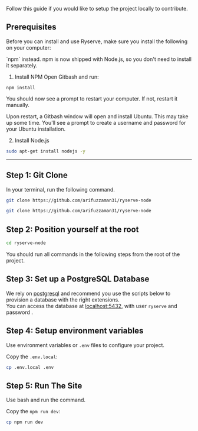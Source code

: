 Follow this guide if you would like to setup the project locally to contribute.

## Prerequisites

<ArticleTabs label1="Ryserve API" label2="NodeJs Postgres">
<ArticleTab>

Before you can install and use Ryserve, make sure you install the following on your computer:

<ArticleWarning>
`npm` instead. npm is now shipped with Node.js, so you don't need to install it separately.
</ArticleWarning>

</ArticleTab>

<ArticleTab>

1. Install NPM
Open Gitbash and run: 
```Gitbash
npm install
```
You should now see a prompt to restart your computer. If not, restart it manually.

Upon restart, a Gitbash window will open and install Ubuntu. This may take up some time.
You'll see a prompt to create a username and password for your Ubuntu installation.

2. Install Node.js
```bash
sudo apt-get install nodejs -y
```

</ArticleTab>
</ArticleTabs>

---

## Step 1: Git Clone

In your terminal, run the following command. 


<ArticleTabs label1="SSH (Recommended)" label2="HTTPS">
<ArticleTab>
 
```bash
git clone https://github.com/arifuzzaman31/ryserve-node
```
</ArticleTab>
<ArticleTab>

```bash
git clone https://github.com/arifuzzaman31/ryserve-node
```

</ArticleTab>
</ArticleTabs>

## Step 2: Position yourself at the root

```bash
cd ryserve-node
```

You should run all commands in the following steps from the root of the project.

## Step 3: Set up a PostgreSQL Database
We rely on [postgresql](postgresql://user:password@localhost:5432/ryserve?schema=public) and recommend you use the scripts below to provision a database with the right extensions.  
You can access the database at [localhost:5432](localhost:5432), with user `ryserve` and password .
</ArticleTabs>

## Step 4: Setup environment variables

Use environment variables or `.env` files to configure your project.

Copy the `.env.local`:
```bash
cp .env.local .env
```

## Step 5: Run The Site
Use bash and run the command.

Copy the `npm run dev`:
```bash
cp npm run dev
```